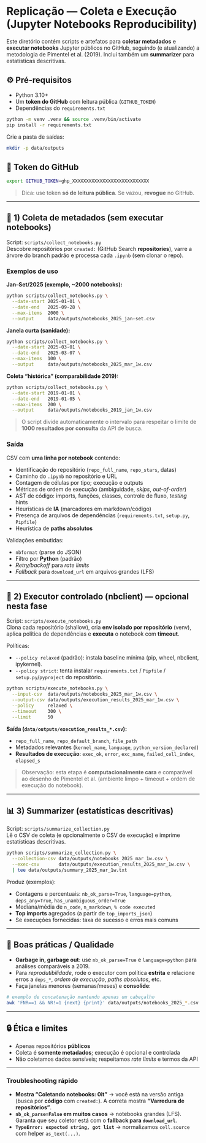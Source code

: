 # Replicação — Coleta e Execução (Jupyter Notebooks Reproducibility)

Este diretório contém scripts e artefatos para **coletar metadados** e **executar notebooks** Jupyter públicos no GitHub, seguindo (e atualizando) a metodologia de Pimentel et al. (2019). Inclui também um **summarizer** para estatísticas descritivas.

## ⚙️ Pré-requisitos

- Python 3.10+
- Um **token do GitHub** com leitura pública (`GITHUB_TOKEN`)
- Dependências do `requirements.txt`

```bash
python -m venv .venv && source .venv/bin/activate
pip install -r requirements.txt
```

Crie a pasta de saídas:

```bash
mkdir -p data/outputs
```

## 🔑 Token do GitHub

```bash
export GITHUB_TOKEN=ghp_XXXXXXXXXXXXXXXXXXXXXXXXXXXX
```

> Dica: use token **só de leitura pública**. Se vazou, **revogue** no GitHub.

---

## 🚀 1) Coleta de metadados (sem executar notebooks)

Script: `scripts/collect_notebooks.py`  
Descobre repositórios por `created:` (GitHub Search **repositories**), varre a árvore do branch padrão e processa cada `.ipynb` (sem clonar o repo).

### Exemplos de uso

**Jan–Set/2025 (exemplo, ~2000 notebooks):**

```bash
python scripts/collect_notebooks.py \
  --date-start 2025-01-01 \
  --date-end   2025-09-28 \
  --max-items  2000 \
  --output     data/outputs/notebooks_2025_jan-set.csv
```

**Janela curta (sanidade):**

```bash
python scripts/collect_notebooks.py \
  --date-start 2025-03-01 \
  --date-end   2025-03-07 \
  --max-items  100 \
  --output     data/outputs/notebooks_2025_mar_1w.csv
```

**Coleta “histórica” (comparabilidade 2019):**

```bash
python scripts/collect_notebooks.py \
  --date-start 2019-01-01 \
  --date-end   2019-01-05 \
  --max-items  200 \
  --output     data/outputs/notebooks_2019_jan_1w.csv
```

> O script divide automaticamente o intervalo para respeitar o limite de **1000 resultados por consulta** da API de busca.

### Saída

CSV com **uma linha por notebook** contendo:

- Identificação do repositório (`repo_full_name`, `repo_stars`, datas)
- Caminho do `.ipynb` no repositório e URL
- Contagem de células por tipo; execução e outputs
- Métricas de ordem de execução (ambiguidade, _skips_, _out-of-order_)
- AST de código: imports, funções, classes, controle de fluxo, _testing_ hints
- Heurísticas de **IA** (marcadores em markdown/código)
- Presença de arquivos de dependências (`requirements.txt`, `setup.py`, `Pipfile`)
- Heurística de **paths absolutos**

Validações embutidas:

- `nbformat` (parse do JSON)
- Filtro por **Python** (padrão)
- _Retry/backoff_ para _rate limits_
- _Fallback_ para `download_url` em arquivos grandes (LFS)

---

## 🧪 2) Executor controlado (nbclient) — **opcional nesta fase**

Script: `scripts/execute_notebooks.py`  
Clona cada repositório (shallow), cria **env isolado por repositório** (venv), aplica política de dependências e **executa** o notebook com **timeout**.

Políticas:

- `--policy relaxed` (padrão): instala baseline mínima (pip, wheel, nbclient, ipykernel).
- `--policy strict`: tenta instalar `requirements.txt` / `Pipfile` / `setup.py`/`pyproject` do repositório.

```bash
python scripts/execute_notebooks.py \
  --input-csv  data/outputs/notebooks_2025_mar_1w.csv \
  --output-csv data/outputs/execution_results_2025_mar_1w.csv \
  --policy     relaxed \
  --timeout    300 \
  --limit      50
```

**Saída (`data/outputs/execution_results_*.csv`):**

- `repo_full_name`, `repo_default_branch`, `file_path`
- Metadados relevantes (`kernel_name`, `language`, `python_version_declared`)
- **Resultados de execução**: `exec_ok`, `error`, `exc_name`, `failed_cell_index`, `elapsed_s`

> Observação: esta etapa é **computacionalmente cara** e comparável ao desenho de Pimentel et al. (ambiente limpo + timeout + ordem de execução do notebook).

---

## 📊 3) Summarizer (estatísticas descritivas)

Script: `scripts/summarize_collection.py`  
Lê o CSV de coleta (e opcionalmente o CSV de execução) e imprime estatísticas descritivas.

```bash
python scripts/summarize_collection.py \
  --collection-csv data/outputs/notebooks_2025_mar_1w.csv \
  --exec-csv       data/outputs/execution_results_2025_mar_1w.csv \
  | tee data/outputs/summary_2025_mar_1w.txt
```

Produz (exemplos):

- Contagens e percentuais: `nb_ok_parse=True`, `language=python`, `deps_any=True`, `has_unambiguous_order=True`
- Mediana/média de `n_code`, `n_markdown`, `% code executed`
- **Top imports** agregados (a partir de `top_imports_json`)
- Se execuções fornecidas: taxa de sucesso e erros mais comuns

---

## 🧹 Boas práticas / Qualidade

- **Garbage in, garbage out**: use `nb_ok_parse=True` e `language=python` para análises comparáveis a 2019.
- Para _reprodutibilidade_, rode o executor com política **estrita** e relacione erros a `deps_*`, _ordem de execução_, _paths absolutos_, etc.
- Faça janelas menores (semanas/meses) e **consolide**:

```bash
# exemplo de concatenação mantendo apenas um cabeçalho
awk 'FNR==1 && NR!=1 {next} {print}' data/outputs/notebooks_2025_*.csv > data/outputs/notebooks_2025_all.csv
```

---

## 🔒 Ética e limites

- Apenas repositórios **públicos**
- Coleta é **somente metadados**; execução é opcional e controlada
- Não coletamos dados sensíveis; respeitamos _rate limits_ e termos da API

---

### Troubleshooting rápido

- **Mostra “Coletando notebooks: 0it”** → você está na versão antiga (busca por **código** com `created:`). A correta mostra **“Varredura de repositórios”**.
- **`nb_ok_parse=False` em muitos casos** → notebooks grandes (LFS). Garanta que seu coletor está com o **fallback para `download_url`**.
- **`TypeError: expected string, got list`** → normalizamos `cell.source` com helper `as_text(...)`.
